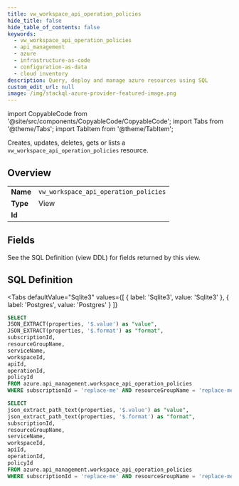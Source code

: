 ```yaml
--- 
title: vw_workspace_api_operation_policies
hide_title: false
hide_table_of_contents: false
keywords:
  - vw_workspace_api_operation_policies
  - api_management
  - azure
  - infrastructure-as-code
  - configuration-as-data
  - cloud inventory
description: Query, deploy and manage azure resources using SQL
custom_edit_url: null
image: /img/stackql-azure-provider-featured-image.png
---
```


import CopyableCode from '@site/src/components/CopyableCode/CopyableCode';
import Tabs from '@theme/Tabs';
import TabItem from '@theme/TabItem';

Creates, updates, deletes, gets or lists a <code>vw_workspace_api_operation_policies</code> resource.

## Overview
<table><tbody>
<tr><td><b>Name</b></td><td><code>vw_workspace_api_operation_policies</code></td></tr>
<tr><td><b>Type</b></td><td>View</td></tr>
<tr><td><b>Id</b></td><td><CopyableCode code="azure.api_management.vw_workspace_api_operation_policies" /></td></tr>
</tbody></table>

## Fields

See the SQL Definition (view DDL) for fields returned by this view.

## SQL Definition

<Tabs
defaultValue="Sqlite3"
values={[
{ label: 'Sqlite3', value: 'Sqlite3' },
{ label: 'Postgres', value: 'Postgres' }
]}
>
<TabItem value="Sqlite3">

```sql
SELECT
JSON_EXTRACT(properties, '$.value') as "value",
JSON_EXTRACT(properties, '$.format') as "format",
subscriptionId,
resourceGroupName,
serviceName,
workspaceId,
apiId,
operationId,
policyId
FROM azure.api_management.workspace_api_operation_policies
WHERE subscriptionId = 'replace-me' AND resourceGroupName = 'replace-me' AND serviceName = 'replace-me' AND workspaceId = 'replace-me' AND apiId = 'replace-me' AND operationId = 'replace-me';
```

</TabItem>
<TabItem value="Postgres">

```sql
SELECT
json_extract_path_text(properties, '$.value') as "value",
json_extract_path_text(properties, '$.format') as "format",
subscriptionId,
resourceGroupName,
serviceName,
workspaceId,
apiId,
operationId,
policyId
FROM azure.api_management.workspace_api_operation_policies
WHERE subscriptionId = 'replace-me' AND resourceGroupName = 'replace-me' AND serviceName = 'replace-me' AND workspaceId = 'replace-me' AND apiId = 'replace-me' AND operationId = 'replace-me';
```

</TabItem>
</Tabs>
